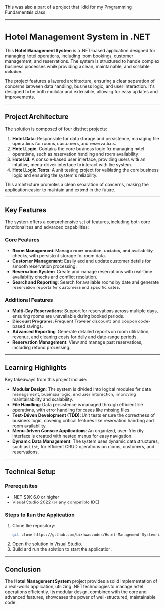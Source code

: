 This was also a part of a project that I did for my Programming Fundamentals class:

---

# Hotel Management System in .NET

This **Hotel Management System** is a .NET-based application designed for managing hotel operations, including room bookings, customer management, and reservations. The system is structured to handle complex business processes while providing a clean, maintainable, and scalable solution.

The project features a layered architecture, ensuring a clear separation of concerns between data handling, business logic, and user interaction. It's designed to be both modular and extensible, allowing for easy updates and improvements.

---

## Project Architecture

The solution is composed of four distinct projects:

1. **Hotel.Data**: Responsible for data storage and persistence, managing file operations for rooms, customers, and reservations.
2. **Hotel.Logic**: Contains the core business logic for managing hotel operations, such as reservation handling and room availability.
3. **Hotel.UI**: A console-based user interface, providing users with an intuitive, menu-driven interface to interact with the system.
4. **Hotel.Logic.Tests**: A unit testing project for validating the core business logic and ensuring the system's reliability.

This architecture promotes a clean separation of concerns, making the application easier to maintain and extend in the future.

---

## Key Features

The system offers a comprehensive set of features, including both core functionalities and advanced capabilities:

### **Core Features**
- **Room Management**: Manage room creation, updates, and availability checks, with persistent storage for room data.
- **Customer Management**: Easily add and update customer details for smooth reservation processing.
- **Reservation System**: Create and manage reservations with real-time availability checks and conflict resolution.
- **Search and Reporting**: Search for available rooms by date and generate reservation reports for customers and specific dates.

### **Additional Features**
- **Multi-Day Reservations**: Support for reservations across multiple days, ensuring rooms are unavailable during booked periods.
- **Discount Programs**: Frequent Traveler discounts and coupon code-based savings.
- **Advanced Reporting**: Generate detailed reports on room utilization, revenue, and cleaning costs for daily and date-range periods.
- **Reservation Management**: View and manage past reservations, including refund processing.

---

## Learning Highlights

Key takeaways from this project include:

- **Modular Design**: The system is divided into logical modules for data management, business logic, and user interaction, improving maintainability and scalability.
- **File Handling**: Data persistence is managed through efficient file operations, with error handling for cases like missing files.
- **Test-Driven Development (TDD)**: Unit tests ensure the correctness of business logic, covering critical features like reservation handling and room availability.
- **Menu-Driven Console Applications**: An organized, user-friendly interface is created with nested menus for easy navigation.
- **Dynamic Data Management**: The system uses dynamic data structures, such as `List`, for efficient CRUD operations on rooms, customers, and reservations.

---

## Technical Setup

### Prerequisites

- .NET SDK 6.0 or higher
- Visual Studio 2022 (or any compatible IDE)

### Steps to Run the Application

1. Clone the repository:
   ```bash
   git clone https://github.com/bishwascodes/Hotel-Management-System-in-dotnet.git
   ```
2. Open the solution in Visual Studio.
3. Build and run the solution to start the application.

---

## Conclusion

The **Hotel Management System** project provides a solid implementation of a real-world application, utilizing .NET technologies to manage hotel operations efficiently. Its modular design, combined with the core and advanced features, showcases the power of well-structured, maintainable code.

